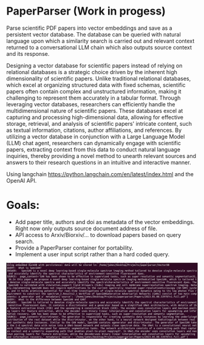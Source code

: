 # PaperParser (Work in progess)
Parse scientific PDF papers into vector embeddings and save as a persistent vector database. The database can be queried with natural language upon which a similarity search is carried out and relevant context returned to a conversational LLM chain which also outputs source context and its response.   

Designing a vector database for scientific papers instead of relying on relational databases is a strategic choice driven by the inherent high dimensionality of scientific papers. Unlike traditional relational databases, which excel at organizing structured data with fixed schemas, scientific papers often contain complex and unstructured information, making it challenging to represent them accurately in a tabular format. Through leveraging vector databases, researchers can efficiently handle the multidimensional nature of scientific papers. These databases excel at capturing and processing high-dimensional data, allowing for effective storage, retrieval, and analysis of scientific papers' intricate content, such as textual information, citations, author affiliations, and references. By utilizing a vector database in conjunction with a Large Language Model (LLM) chat agent, researchers can dynamically engage with scientific papers, extracting context from this data to conduct natural language inquiries, thereby providing a novel method to unearth relevant sources and answers to their research questions in an intuitive and interactive manner.


Using langchain https://python.langchain.com/en/latest/index.html and the OpenAI API. 

# Goals:
* Add paper title, authors and doi as metadata of the vector embeddings. Right now only outputs source document address of file. 
* API access to Arxiv/Biorxiv/... to download papers based on query search. 
* Provide a PaperParser container for portability. 
* Implement a user input script rather than a hard coded query.


![Example of conversational queries and response](https://github.com/J-Burgess/PaperParser/blob/main/Markdown_Journal/figures/screenshotB?raw=true)

